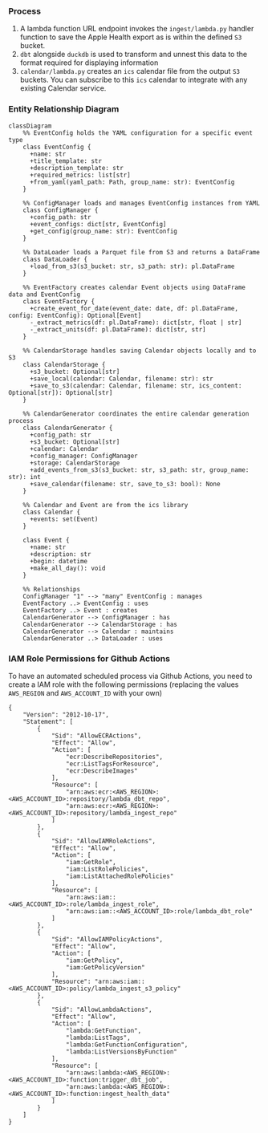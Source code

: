 
### Process

1. A lambda function URL endpoint invokes the `ingest/lambda.py` handler function  to save the Apple Health export as is within the defined `S3` bucket.
2. `dbt` alongside `duckdb` is used to transform and unnest this data to the format required for displaying information
3. `calendar/lambda.py` creates an `ics` calendar file from the output `S3` buckets. You can subscribe to this `ics` calendar to integrate with any existing Calendar service.

### Entity Relationship Diagram

  ```mermaid
  classDiagram
      %% EventConfig holds the YAML configuration for a specific event type
      class EventConfig {
        +name: str
        +title_template: str
        +description_template: str
        +required_metrics: list[str]
        +from_yaml(yaml_path: Path, group_name: str): EventConfig
      }

      %% ConfigManager loads and manages EventConfig instances from YAML
      class ConfigManager {
        +config_path: str
        +event_configs: dict[str, EventConfig]
        +get_config(group_name: str): EventConfig
      }

      %% DataLoader loads a Parquet file from S3 and returns a DataFrame
      class DataLoader {
        +load_from_s3(s3_bucket: str, s3_path: str): pl.DataFrame
      }

      %% EventFactory creates calendar Event objects using DataFrame data and EventConfig
      class EventFactory {
        +create_event_for_date(event_date: date, df: pl.DataFrame, config: EventConfig): Optional[Event]
        -_extract_metrics(df: pl.DataFrame): dict[str, float | str]
        -_extract_units(df: pl.DataFrame): dict[str, str]
      }

      %% CalendarStorage handles saving Calendar objects locally and to S3
      class CalendarStorage {
        +s3_bucket: Optional[str]
        +save_local(calendar: Calendar, filename: str): str
        +save_to_s3(calendar: Calendar, filename: str, ics_content: Optional[str]): Optional[str]
      }

      %% CalendarGenerator coordinates the entire calendar generation process
      class CalendarGenerator {
        +config_path: str
        +s3_bucket: Optional[str]
        +calendar: Calendar
        +config_manager: ConfigManager
        +storage: CalendarStorage
        +add_events_from_s3(s3_bucket: str, s3_path: str, group_name: str): int
        +save_calendar(filename: str, save_to_s3: bool): None
      }

      %% Calendar and Event are from the ics library
      class Calendar {
        +events: set(Event)
      }

      class Event {
        +name: str
        +description: str
        +begin: datetime
        +make_all_day(): void
      }

      %% Relationships
      ConfigManager "1" --> "many" EventConfig : manages
      EventFactory ..> EventConfig : uses
      EventFactory ..> Event : creates
      CalendarGenerator --> ConfigManager : has
      CalendarGenerator --> CalendarStorage : has
      CalendarGenerator --> Calendar : maintains
      CalendarGenerator ..> DataLoader : uses
  ```

### IAM Role Permissions for Github Actions

To have an automated scheduled process via Github Actions, you need to create a IAM role with the following permissions (replacing the values `AWS_REGION` and `AWS_ACCOUNT_ID` with your own)

```
{
    "Version": "2012-10-17",
    "Statement": [
        {
            "Sid": "AllowECRActions",
            "Effect": "Allow",
            "Action": [
                "ecr:DescribeRepositories",
                "ecr:ListTagsForResource",
                "ecr:DescribeImages"
            ],
            "Resource": [
                "arn:aws:ecr:<AWS_REGION>:<AWS_ACCOUNT_ID>:repository/lambda_dbt_repo",
                "arn:aws:ecr:<AWS_REGION>:<AWS_ACCOUNT_ID>:repository/lambda_ingest_repo"
            ]
        },
        {
            "Sid": "AllowIAMRoleActions",
            "Effect": "Allow",
            "Action": [
                "iam:GetRole",
                "iam:ListRolePolicies",
                "iam:ListAttachedRolePolicies"
            ],
            "Resource": [
                "arn:aws:iam::<AWS_ACCOUNT_ID>:role/lambda_ingest_role",
                "arn:aws:iam::<AWS_ACCOUNT_ID>:role/lambda_dbt_role"
            ]
        },
        {
            "Sid": "AllowIAMPolicyActions",
            "Effect": "Allow",
            "Action": [
                "iam:GetPolicy",
                "iam:GetPolicyVersion"
            ],
            "Resource": "arn:aws:iam::<AWS_ACCOUNT_ID>:policy/lambda_ingest_s3_policy"
        },
        {
            "Sid": "AllowLambdaActions",
            "Effect": "Allow",
            "Action": [
                "lambda:GetFunction",
                "lambda:ListTags",
                "lambda:GetFunctionConfiguration",
                "lambda:ListVersionsByFunction"
            ],
            "Resource": [
                "arn:aws:lambda:<AWS_REGION>:<AWS_ACCOUNT_ID>:function:trigger_dbt_job",
                "arn:aws:lambda:<AWS_REGION>:<AWS_ACCOUNT_ID>:function:ingest_health_data"
            ]
        }
    ]
}

```
